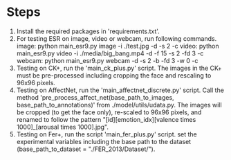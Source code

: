 # Steps

1. Install the required packages in 'requirements.txt'.
2. For testing ESR on image, video or webcam, run following commands.
    image: python main_esr9.py image -i ./test.jpg -d -s 2 -c
    video: python main_esr9.py video -i ./media/big_bang.mp4 -d -f 15 -s 2 -fd 3 -c
    webcam: python main_esr9.py webcam -d -s 2 -b -fd 3 -w 0 -c
4. Testing on CK+, run the 'main_ck_plus.py' script. The images in the CK+ must be pre-processed including cropping the face and rescaling to 96x96 pixels.
5. Testing on AffectNet,  run the 'main_affectnet_discrete.py' script. Call the method 'pre_process_affect_net(base_path_to_images, base_path_to_annotations)' from ./model/utils/udata.py. The images will be cropped (to get the face only), re-scaled to 96x96 pixels, and renamed to follow the pattern "[id][emotion_idx][valence times 1000]_[arousal times 1000].jpg".
6. Testing on Fer+, run the script 'main_fer_plus.py' script. set the experimental variables including the base path to the dataset (base_path_to_dataset = "./FER_2013/Dataset/").
